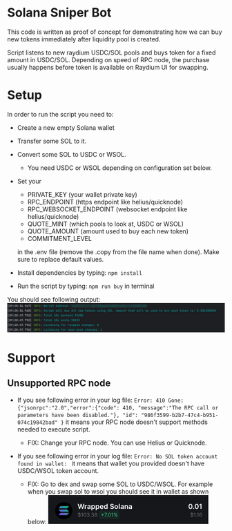 # Solana Sniper Bot
This code is written as proof of concept for demonstrating how we can buy new tokens immediately after liquidity pool is created.

Script listens to new raydium USDC/SOL pools and buys token for a fixed amount in USDC/SOL.
Depending on speed of RPC node, the purchase usually happens before token is available on Raydium UI for swapping.

# Setup
In order to run the script you need to:
- Create a new empty Solana wallet
- Transfer some SOL to it.
- Convert some SOL to USDC or WSOL.
  - You need USDC or WSOL depending on configuration set below.
- Set your 
  - PRIVATE_KEY (your wallet private key)
  - RPC_ENDPOINT (https endpoint like helius/quicknode)
  - RPC_WEBSOCKET_ENDPOINT (websocket endpoint like helius/quicknode)
  - QUOTE_MINT (which pools to look at, USDC or WSOL)
  - QUOTE_AMOUNT (amount used to buy each new token)
  - COMMITMENT_LEVEL

  in the .env file (remove the .copy from the file name when done). 
  Make sure to replace default values.

- Install dependencies by typing: `npm install`
- Run the script by typing: `npm run buy` in terminal

You should see following output:
![output](output.png)

# Support

## Unsupported RPC node
- If you see following error in your log file:
`Error: 410 Gone:  {"jsonrpc":"2.0","error":{"code": 410, "message":"The RPC call or parameters have been disabled."}, "id": "986f3599-b2b7-47c4-b951-074c19842bad" }`
it means your RPC node doesn't support methods needed to execute script.
  - FIX: Change your RPC node. You can use Helius or Quicknode.


- If you see following error in your log file:
`Error: No SOL token account found in wallet: `
it means that wallet you provided doesn't have USDC/WSOL token account.
  - FIX: Go to dex and swap some SOL to USDC/WSOL. For example when you swap sol to wsol you should see it in wallet as shown below:
![wsol](wsol.png)

